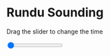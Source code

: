 <h1>Rundu Sounding</h1>
<p>Drag the slider to change the time</p>

<div class="slidecontainer">
<input oninput='setImage(this)' class="slider" type="range" min="0" max="3" value="0" step="1" />
<img id='img'/>
</div>

<script>
var img = document.getElementById('img');
var img_array = ['/assets/images/skwt/skd_rundu_wrfout_d01_2020-04-18_12:00:00.png',
'/assets/images/skwt/skd_rundu_wrfout_d01_2020-04-18_18:00:00.png',
'/assets/images/skwt/skd_rundu_wrfout_d01_2020-04-19_00:00:00.png',];
function setImage(obj)
{
        var value = obj.value;
        img.src = img_array[value];

}
</script>
